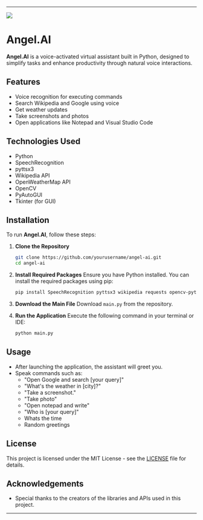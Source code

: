 
---
![](https://github.com/user-attachments/assets/8d44f424-db88-4fed-81e4-c68d39b84807)


# Angel.AI

**Angel.AI** is a voice-activated virtual assistant built in Python, designed to simplify tasks and enhance productivity through natural voice interactions. 

## Features

- Voice recognition for executing commands
- Search Wikipedia and Google using voice
- Get weather updates
- Take screenshots and photos
- Open applications like Notepad and Visual Studio Code

## Technologies Used

- Python
- SpeechRecognition
- pyttsx3
- Wikipedia API
- OpenWeatherMap API
- OpenCV
- PyAutoGUI
- Tkinter (for GUI)

## Installation

To run **Angel.AI**, follow these steps:

1. **Clone the Repository**
   ```bash
   git clone https://github.com/yourusername/angel-ai.git
   cd angel-ai
   ```

2. **Install Required Packages**
   Ensure you have Python installed. You can install the required packages using pip:
   ```bash
   pip install SpeechRecognition pyttsx3 wikipedia requests opencv-python pyautogui
   ```

3. **Download the Main File**
   Download `main.py` from the repository.

4. **Run the Application**
   Execute the following command in your terminal or IDE:
   ```bash
   python main.py
   ```

## Usage

- After launching the application, the assistant will greet you.
- Speak commands such as:
  - "Open Google and search [your query]"
  - "What's the weather in [city]?"
  - "Take a screenshot."
  - "Take photo"
  - "Open notepad and write"
  - "Who is [your query]"
  - Whats the time
  - Random greetings

## License

This project is licensed under the MIT License - see the [LICENSE](LICENSE) file for details.

## Acknowledgements

- Special thanks to the creators of the libraries and APIs used in this project.

---
